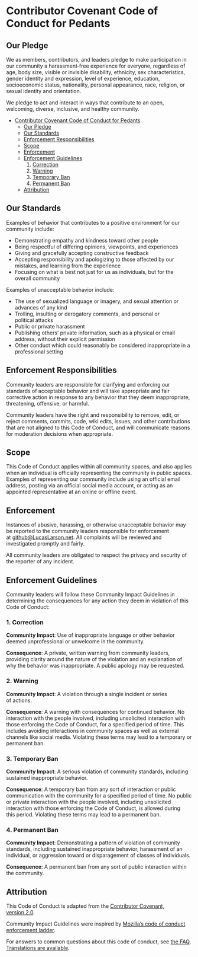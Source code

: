 # Contributor Covenant Code of Conduct for Pedants

## Our Pledge

We as members, contributors, and leaders pledge to make participation in our
community a harassment‑free experience for everyone, regardless of age, body
size, visible or invisible disability, ethnicity, sex characteristics, gender
identity and expression, level of experience, education, socioeconomic status,
nationality, personal appearance, race, religion, or sexual identity
and&nbsp;orientation.

We pledge to act and interact in ways that contribute to an open, welcoming,
diverse, inclusive, and healthy&nbsp;community.

<!-- TOC depthFrom:2 depthTo:6 withLinks:1 updateOnSave:1 orderedList:0 -->

- [Contributor Covenant Code of Conduct for Pedants](#contributor-covenant-code-of-conduct-for-pedants)
  - [Our Pledge](#our-pledge)
  - [Our Standards](#our-standards)
  - [Enforcement Responsibilities](#enforcement-responsibilities)
  - [Scope](#scope)
  - [Enforcement](#enforcement)
  - [Enforcement Guidelines](#enforcement-guidelines)
    1. [Correction](#1-correction)
    1. [Warning](#2-warning)
    1. [Temporary Ban](#3-temporary-ban)
    1. [Permanent Ban](#4-permanent-ban)
  - [Attribution](#attribution)

<!-- /TOC -->

## Our Standards

Examples of behavior that contributes to a positive environment for our
community&nbsp;include:

- Demonstrating empathy and kindness toward other&nbsp;people
- Being respectful of differing opinions, viewpoints, and&nbsp;experiences
- Giving and gracefully accepting constructive&nbsp;feedback
- Accepting responsibility and apologizing to those affected by our mistakes,
  and learning from the&nbsp;experience
- Focusing on what is best not just for us as individuals, but for the
  overall&nbsp;community

Examples of unacceptable behavior&nbsp;include:

- The use of sexualized language or imagery, and sexual attention or advances
  of any&nbsp;kind
- Trolling, insulting or derogatory comments, and personal or
  political&nbsp;attacks
- Public or private&nbsp;harassment
- Publishing others’ private information, such as a physical or email address,
  without their explicit&nbsp;permission
- Other conduct which could reasonably be considered inappropriate in a
  professional&nbsp;setting

## Enforcement Responsibilities

Community leaders are responsible for clarifying and enforcing our standards of
acceptable behavior and will take appropriate and fair corrective action in
response to any behavior that they deem inappropriate, threatening, offensive,
or&nbsp;harmful.

Community leaders have the right and responsibility to remove, edit, or reject
comments, commits, code, wiki edits, issues, and other contributions that are
not aligned to this Code of Conduct, and will communicate reasons for
moderation decisions when&nbsp;appropriate.

## Scope

This Code of Conduct applies within all community spaces, and also applies when
an individual is officially representing the community in public&nbsp;spaces.
Examples of representing our community include using an official email address,
posting via an official social media account, or acting as an appointed
representative at an online or offline&nbsp;event.

## Enforcement

Instances of abusive, harassing, or otherwise unacceptable behavior may be
reported to the community leaders responsible for enforcement
at&nbsp;[github@LucasLarson.net](mailto:github@LucasLarson.net). All complaints
will be reviewed and investigated promptly and&nbsp;fairly.

All community leaders are obligated to respect the privacy and security of the
reporter of any&nbsp;incident.

## Enforcement Guidelines

Community leaders will follow these Community Impact Guidelines in determining
the consequences for any action they deem in violation of this Code
of&nbsp;Conduct:

### 1. Correction

**Community Impact**: Use of inappropriate language or other behavior deemed
unprofessional or unwelcome in the&nbsp;community.

**Consequence**: A private, written warning from community leaders, providing
clarity around the nature of the violation and an explanation of why the
behavior was&nbsp;inappropriate. A public apology may be&nbsp;requested.

### 2. Warning

**Community Impact**: A violation through a single incident or series
of&nbsp;actions.

**Consequence**: A warning with consequences for continued&nbsp;behavior. No
interaction with the people involved, including unsolicited interaction with
those enforcing the Code of Conduct, for a specified period of&nbsp;time. This
includes avoiding interactions in community spaces as well as external channels
like social&nbsp;media. Violating these terms may lead to a temporary or
permanent&nbsp;ban.

### 3. Temporary Ban

**Community Impact**: A serious violation of community standards, including
sustained inappropriate&nbsp;behavior.

**Consequence**: A temporary ban from any sort of interaction or public
communication with the community for a specified period of&nbsp;time. No public
or private interaction with the people involved, including unsolicited
interaction with those enforcing the Code of Conduct, is allowed during
this&nbsp;period. Violating these terms may lead to a permanent&nbsp;ban.

### 4. Permanent Ban

**Community Impact**: Demonstrating a pattern of violation of community
standards, including sustained inappropriate behavior, harassment of an
individual, or aggression toward or disparagement of classes
of&nbsp;individuals.

**Consequence**: A permanent ban from any sort of public interaction within
the&nbsp;community.

## Attribution

This Code of Conduct is adapted from the [Contributor Covenant,
version&nbsp;2.0](https://contributor-covenant.org/version/2/0/code_of_conduct).

Community Impact Guidelines were inspired by [Mozilla’s code of conduct
enforcement&nbsp;ladder](https://github.com/mozilla/inclusion/blob/master/code-of-conduct-enforcement/consequence-ladder.md#readme).

For answers to common questions about this code of conduct, see
[the&nbsp;FAQ](https://contributor-covenant.org/faq). [Translations
are&nbsp;available](https://contributor-covenant.org/translations).
